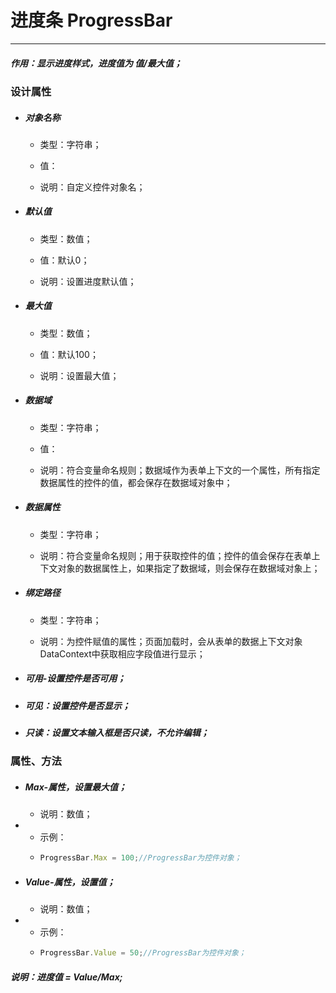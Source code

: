 # 进度条 ProgressBar

---

##### 作用：显示进度样式，进度值为 值/最大值；

### 设计属性

* ##### 对象名称

  * 类型：字符串；

  * 值：

  * 说明：自定义控件对象名；
* ##### 默认值

  * 类型：数值；

  * 值：默认0；

  * 说明：设置进度默认值；
* ##### 最大值

  * 类型：数值；

  * 值：默认100；

  * 说明：设置最大值；
* ##### 数据域

  * 类型：字符串；

  * 值：

  * 说明：符合变量命名规则；数据域作为表单上下文的一个属性，所有指定数据属性的控件的值，都会保存在数据域对象中；
* ##### 数据属性

  * 类型：字符串；

  * 说明：符合变量命名规则；用于获取控件的值；控件的值会保存在表单上下文对象的数据属性上，如果指定了数据域，则会保存在数据域对象上；
* ##### 绑定路径

  * 类型：字符串；

  * 说明：为控件赋值的属性；页面加载时，会从表单的数据上下文对象DataContext中获取相应字段值进行显示；
* ##### 可用-设置控件是否可用；
* ##### 可见：设置控件是否显示；
* ##### 只读：设置文本输入框是否只读，不允许编辑；

### 属性、方法

* ##### Max-属性，设置最大值；

  * 说明：数值；
* * 示例：
  * ```js
    ProgressBar.Max = 100;//ProgressBar为控件对象；
    ```

* ##### Value-属性，设置值；

  * 说明：数值；
* * 示例：
  * ```js
    ProgressBar.Value = 50;//ProgressBar为控件对象；
    ```

##### 说明：进度值 = Value/Max;




